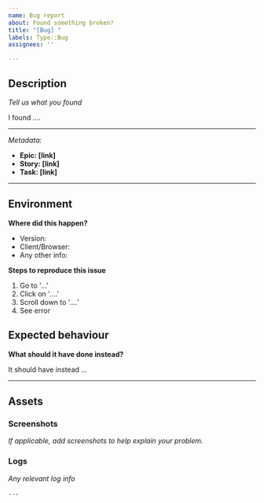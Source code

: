 ```yaml
---
name: Bug report
about: Found something broken?
title: "[Bug] "
labels: Type::Bug
assignees: ''

---
```


## Description
_Tell us what you found_

I found ....

---

_Metadata:_
- **Epic: [link]**
- **Story: [link]**
- **Task: [link]**

---

## Environment
**Where did this happen?**

- Version:
- Client/Browser:
- Any other info:

**Steps to reproduce this issue**

1. Go to '...'
2. Click on '....'
3. Scroll down to '....'
4. See error

## Expected behaviour
**What should it have done instead?**

It should have instead ...

---

## Assets

### Screenshots
_If applicable, add screenshots to help explain your problem._

<!-- upload screenshots here -->

### Logs
_Any relevant log info_

<!-- upload logs below in fence code blocks -->

```
...
```
